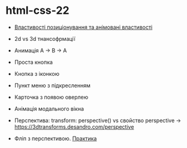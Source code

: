 # html-css-22

- [Властивості позиціонування та анімовані властивості](https://medium.com/@ArthurFinkler/css-animations-translate-vs-absolute-positioning-and-background-position-dd39fbdeade5)
- 2d vs 3d тнансофрмації
- Анимація A -> B -> A
- Проста кнопка
- Кнопка з іконкою
- Пункт меню з підкресленням
- Карточка з появою оверлею
- Анімація модального вікна

- Перспектива: transform: perspective() vs свойство perspective ->
  https://3dtransforms.desandro.com/perspective
- Фліп з перспективою. [Практика](https://3dtransforms.desandro.com/card-flip)
